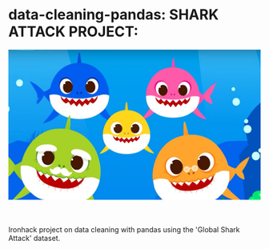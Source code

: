 # data-cleaning-pandas: SHARK ATTACK PROJECT: 

<img src="babyshark.jpg" alt="Sharks"
	title="Very aggresive sharks" width="2000" height="300" />


<br><br>Ironhack project on data cleaning with pandas using the 'Global Shark Attack' dataset.
